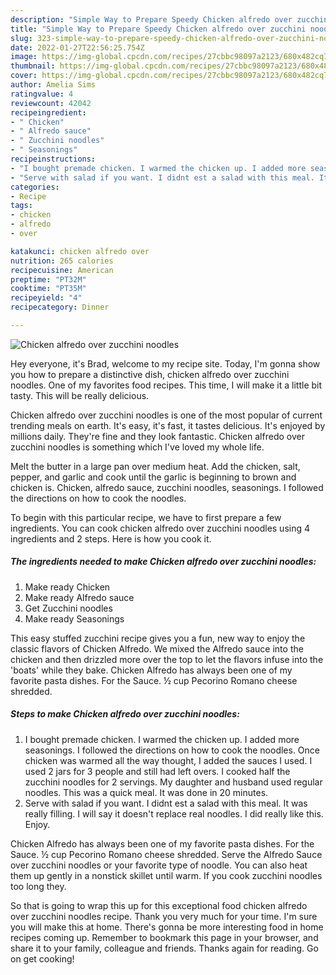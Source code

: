 ```yaml
---
description: "Simple Way to Prepare Speedy Chicken alfredo over zucchini noodles"
title: "Simple Way to Prepare Speedy Chicken alfredo over zucchini noodles"
slug: 323-simple-way-to-prepare-speedy-chicken-alfredo-over-zucchini-noodles
date: 2022-01-27T22:56:25.754Z
image: https://img-global.cpcdn.com/recipes/27cbbc98097a2123/680x482cq70/chicken-alfredo-over-zucchini-noodles-recipe-main-photo.jpg
thumbnail: https://img-global.cpcdn.com/recipes/27cbbc98097a2123/680x482cq70/chicken-alfredo-over-zucchini-noodles-recipe-main-photo.jpg
cover: https://img-global.cpcdn.com/recipes/27cbbc98097a2123/680x482cq70/chicken-alfredo-over-zucchini-noodles-recipe-main-photo.jpg
author: Amelia Sims
ratingvalue: 4
reviewcount: 42042
recipeingredient:
- " Chicken"
- " Alfredo sauce"
- " Zucchini noodles"
- " Seasonings"
recipeinstructions:
- "I bought premade chicken. I warmed the chicken up. I added more seasonings. I followed the directions on how to cook the noodles. Once chicken was warmed all the way thought, I added the sauces I used. I used 2 jars for 3 people and still had left overs. I cooked half the zucchini noodles for 2 servings. My daughter and husband used regular noodles. This was a quick meal. It was done in 20 minutes."
- "Serve with salad if you want. I didnt est a salad with this meal. It was really filling. I will say it doesn&#39;t replace real noodles. I did really like this. Enjoy."
categories:
- Recipe
tags:
- chicken
- alfredo
- over

katakunci: chicken alfredo over 
nutrition: 265 calories
recipecuisine: American
preptime: "PT32M"
cooktime: "PT35M"
recipeyield: "4"
recipecategory: Dinner

---
```



![Chicken alfredo over zucchini noodles](https://img-global.cpcdn.com/recipes/27cbbc98097a2123/680x482cq70/chicken-alfredo-over-zucchini-noodles-recipe-main-photo.jpg)

Hey everyone, it's Brad, welcome to my recipe site. Today, I'm gonna show you how to prepare a distinctive dish, chicken alfredo over zucchini noodles. One of my favorites food recipes. This time, I will make it a little bit tasty. This will be really delicious.

Chicken alfredo over zucchini noodles is one of the most popular of current trending meals on earth. It's easy, it's fast, it tastes delicious. It's enjoyed by millions daily. They're fine and they look fantastic. Chicken alfredo over zucchini noodles is something which I've loved my whole life.

Melt the butter in a large pan over medium heat. Add the chicken, salt, pepper, and garlic and cook until the garlic is beginning to brown and chicken is. Chicken, alfredo sauce, zucchini noodles, seasonings. I followed the directions on how to cook the noodles.


To begin with this particular recipe, we have to first prepare a few ingredients. You can cook chicken alfredo over zucchini noodles using 4 ingredients and 2 steps. Here is how you cook it.

<!--inarticleads1-->

##### The ingredients needed to make Chicken alfredo over zucchini noodles:

1. Make ready  Chicken
1. Make ready  Alfredo sauce
1. Get  Zucchini noodles
1. Make ready  Seasonings


This easy stuffed zucchini recipe gives you a fun, new way to enjoy the classic flavors of Chicken Alfredo. We mixed the Alfredo sauce into the chicken and then drizzled more over the top to let the flavors infuse into the &#39;boats&#39; while they bake. Chicken Alfredo has always been one of my favorite pasta dishes. For the Sauce. ½ cup Pecorino Romano cheese shredded. 

<!--inarticleads2-->

##### Steps to make Chicken alfredo over zucchini noodles:

1. I bought premade chicken. I warmed the chicken up. I added more seasonings. I followed the directions on how to cook the noodles. Once chicken was warmed all the way thought, I added the sauces I used. I used 2 jars for 3 people and still had left overs. I cooked half the zucchini noodles for 2 servings. My daughter and husband used regular noodles. This was a quick meal. It was done in 20 minutes.
1. Serve with salad if you want. I didnt est a salad with this meal. It was really filling. I will say it doesn&#39;t replace real noodles. I did really like this. Enjoy.


Chicken Alfredo has always been one of my favorite pasta dishes. For the Sauce. ½ cup Pecorino Romano cheese shredded. Serve the Alfredo Sauce over zucchini noodles or your favorite type of noodle. You can also heat them up gently in a nonstick skillet until warm. If you cook zucchini noodles too long they. 

So that is going to wrap this up for this exceptional food chicken alfredo over zucchini noodles recipe. Thank you very much for your time. I'm sure you will make this at home. There's gonna be more interesting food in home recipes coming up. Remember to bookmark this page in your browser, and share it to your family, colleague and friends. Thanks again for reading. Go on get cooking!
